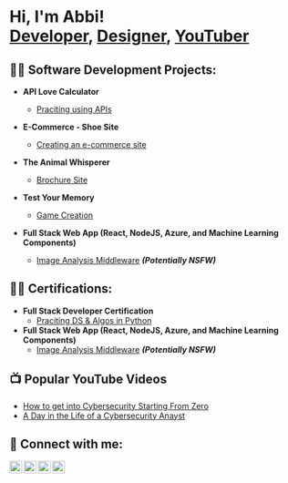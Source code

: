 <h1>Hi, I'm Abbi! <br/><a href="https://github.com/abbik">Developer</a>, <a href="https://www.linkedin.com/in/abbirosekelly/">Designer</a>, <a href="https://www.youtube.com/@abbirosekelly">YouTuber</a></h1>

<h2>👨‍💻 Software Development Projects:</h2>

- <b>API Love Calculator</b>
  - [Praciting using APIs](https://github.com/abbik)
  
- <b>E-Commerce - Shoe Site</b>
  - [Creating an e-commerce site](https://github.com/abbik)
  
- <b>The Animal Whisperer</b>
  - [Brochure Site](https://github.com/abbik)
  
- <b>Test Your Memory</b>
  - [Game Creation](https://github.com/abbik)
  
- <b>Full Stack Web App (React, NodeJS, Azure, and Machine Learning Components)</b>
  - [Image Analysis Middleware](https://github.com/joshmadakor1/4chan-Image-Analysis-Middleware-C964) <b><i>(Potentially NSFW)</b></i>
  
<h2>👨‍💻 Certifications:</h2>

- <b>Full Stack Developer Certification</b>
  - [Praciting DS & Algos in Python](https://github.com/joshmadakor1/Algorithms-Practice)
- <b>Full Stack Web App (React, NodeJS, Azure, and Machine Learning Components)</b>
  - [Image Analysis Middleware](https://github.com/joshmadakor1/4chan-Image-Analysis-Middleware-C964) <b><i>(Potentially NSFW)</b></i>


<h2>📺 Popular YouTube Videos</h2>

- [How to get into Cybersecurity Starting From Zero](https://www.youtube.com/watch?v=a83ASGn_V_s)
- [A Day in the Life of a Cybersecurity Anayst](https://www.youtube.com/watch?v=uHy3oM7NnoU)


<h2> 🤳 Connect with me:</h2>

[<img align="left" alt="AbbiKelly | YouTube" width="22px" src="https://cdn.jsdelivr.net/npm/simple-icons@v3/icons/youtube.svg" />][youtube]
[<img align="left" alt="AbbiKelly | Twitter" width="22px" src="https://cdn.jsdelivr.net/npm/simple-icons@v3/icons/twitter.svg" />][twitter]
[<img align="left" alt="AbbiKelly | LinkedIn" width="22px" src="https://cdn.jsdelivr.net/npm/simple-icons@v3/icons/linkedin.svg" />][linkedin]
[<img align="left" alt="AbbiKelly | Instagram" width="22px" src="https://cdn.jsdelivr.net/npm/simple-icons@v3/icons/instagram.svg" />][instagram]

[twitter]: https://twitter.com/abbikelly
[youtube]: https://www.youtube.com/@abbirosekelly
[instagram]: https://www.instagram.com/mycelestinecloset/
[linkedin]: https://linkedin.com/in/abbirosekelly

<!--
Here are some ideas to get you started:

- 🔭 I’m currently working on ...
- 🌱 I’m currently learning ...
- 👯 I’m looking to collaborate on ...
- 🤔 I’m looking for help with ...
- 💬 Ask me about ...
- 📫 How to reach me: ...
- 😄 Pronouns: ...
- ⚡ Fun fact: ...
-->
